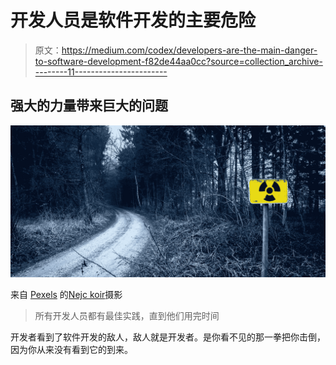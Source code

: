 # 开发人员是软件开发的主要危险

> 原文：<https://medium.com/codex/developers-are-the-main-danger-to-software-development-f82de44aa0cc?source=collection_archive---------11----------------------->

## 强大的力量带来巨大的问题

![](img/2bc23864b51596046c99d6a8ecc32710.png)

来自 [Pexels](https://www.pexels.com/photo/green-leafed-trees-340926/?utm_content=attributionCopyText&utm_medium=referral&utm_source=pexels) 的[Nejc koir](https://www.pexels.com/@nejc-kosir-108379?utm_content=attributionCopyText&utm_medium=referral&utm_source=pexels)摄影

> 所有开发人员都有最佳实践，直到他们用完时间

开发者看到了软件开发的敌人，敌人就是开发者。是你看不见的那一拳把你击倒，因为你从来没有看到它的到来。